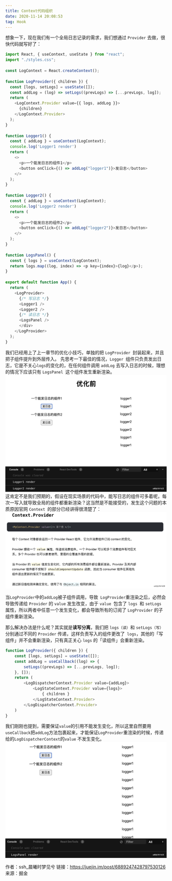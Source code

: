 ```yaml
---
title: Context代码组织
date: 2020-11-14 20:08:53
tag: Hook
---
```


想象一下，现在我们有一个全局日志记录的需求，我们想通过 `Provider` 去做，很快代码就写好了：
```js
import React, { useContext, useState } from "react";
import "./styles.css";

const LogContext = React.createContext();

function LogProvider({ children }) {
  const [logs, setLogs] = useState([]);
  const addLog = (log) => setLogs((prevLogs) => [...prevLogs, log]);
  return (
    <LogContext.Provider value={{ logs, addLog }}>
      {children}
    </LogContext.Provider>
  );
}

function Logger1() {
  const { addLog } = useContext(LogContext);
  console.log('Logger1 render')
  return (
    <>
      <p>一个能发日志的组件1</p>
      <button onClick={() => addLog("logger1")}>发日志</button>
    </>
  );
}

function Logger2() {
  const { addLog } = useContext(LogContext);
  console.log('Logger2 render')
  return (
    <>
      <p>一个能发日志的组件2</p>
      <button onClick={() => addLog("logger2")}>发日志</button>
    </>
  );
}

function LogsPanel() {
  const { logs } = useContext(LogContext);
  return logs.map((log, index) => <p key={index}>{log}</p>);
}

export default function App() {
  return (
    <LogProvider>
      {/* 写日志 */}
      <Logger1 />
      <Logger2 />
      {/* 读日志 */}
      <LogsPanel />
      </div>
    </LogProvider>
  );
}
```
我们已经用上了上一章节的优化小技巧，单独的把 `LogProvider `封装起来，并且把子组件提升到外层传入。
先思考一下最佳的情况，`Logger `组件只负责发出日志，它是不关心`logs`的变化的，在任何组件调用 `addLog` 去写入日志的时候，理想的情况下应该只有 `LogsPanel `这个组件发生重新渲染。
![1](/assets/reactImg/2-1.png "1")
这肯定不是我们预期的，假设在现实场景的代码中，能写日志的组件可多着呢，每次一写入就导致全局的组件都重新渲染？这当然是不能接受的，发生这个问题的本质原因官网 `Context `的部分已经讲得很清楚了：
![2](/assets/reactImg/2-2.png "2")

当` LogProvider `中的` addLog `被子组件调用，导致` LogProvider`重渲染之后，必然会导致传递给 `Provider` 的 `value` 发生改变，由于 `value `包含了 `logs `和 `setLogs` 属性，所以两者中任意一个发生变化，都会导致所有的订阅了 `LogProvider` 的子组件重新渲染。

那么解决办法是什么呢？其实就是**读写分离**，我们把 `logs（读）`和 `setLogs（写）`分别通过不同的 `Provider` 传递，这样负责写入的组件更改了` logs`，其他的「写组件」并不会重新渲染，只有真正关心 `logs` 的「读组件」会重新渲染。

```js
function LogProvider({ children }) {
    const [logs, setLogs] = useState([]);
    const addLog = useCallback((log) => {
        setLogs((prevLogs) => [...prevLogs, log]);
    }, []);
    return (
        <LogDispatcherContext.Provider value={addLog}>
            <LogStateContext.Provider value={logs}>
                { children }
            </LogStateContext.Provider>
        </LogDispatcherContext.Provider>
    )
}

```
我们刚刚也提到，需要保证` value `的引用不能发生变化，所以这里自然要用` useCallback `把` addLog `方法包裹起来，才能保证` LogProvider `重渲染的时候，传递给的`LogDispatcherContext`的`value` 不发生变化。
![3](/assets/reactImg/2-3.png "3")

作者：ssh_晨曦时梦见兮
链接：https://juejin.im/post/6889247428797530126
来源：掘金




